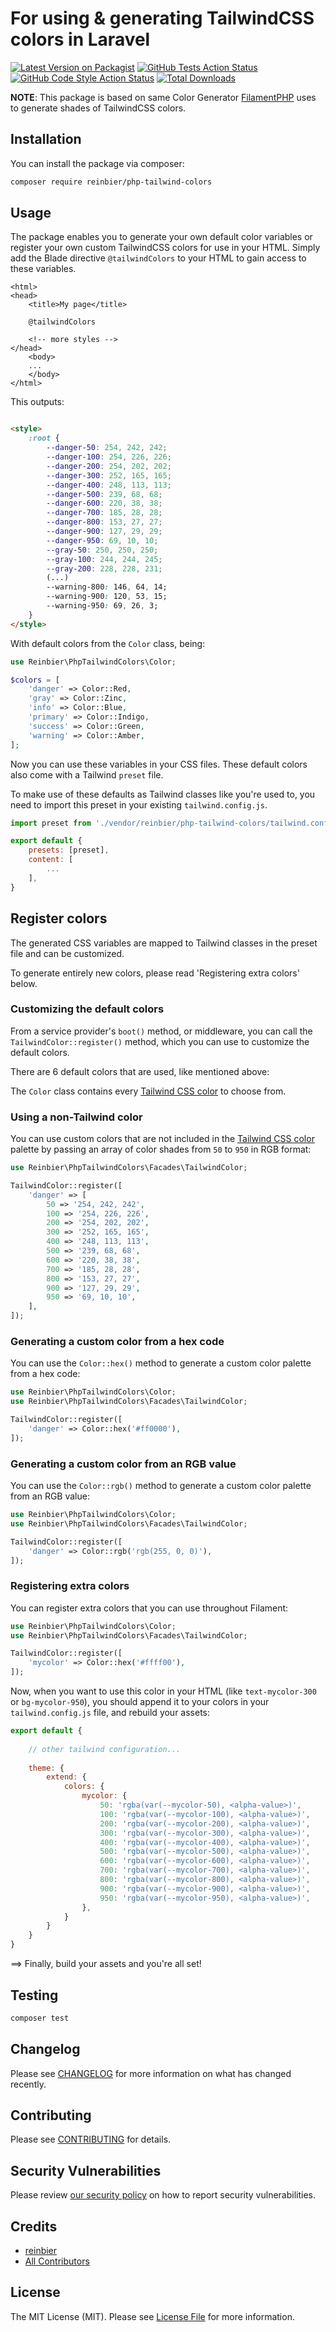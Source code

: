 # For using & generating TailwindCSS colors in Laravel

[![Latest Version on Packagist](https://img.shields.io/packagist/v/reinbier/php-tailwind-colors.svg?style=flat-square)](https://packagist.org/packages/reinbier/php-tailwind-colors)
[![GitHub Tests Action Status](https://img.shields.io/github/actions/workflow/status/reinbier/php-tailwind-colors/run-tests.yml?branch=main&label=tests&style=flat-square)](https://github.com/reinbier/php-tailwind-colors/actions?query=workflow%3Arun-tests+branch%3Amain)
[![GitHub Code Style Action Status](https://img.shields.io/github/actions/workflow/status/reinbier/php-tailwind-colors/fix-php-code-style-issues.yml?branch=main&label=code%20style&style=flat-square)](https://github.com/reinbier/php-tailwind-colors/actions?query=workflow%3A"Fix+PHP+code+style+issues"+branch%3Amain)
[![Total Downloads](https://img.shields.io/packagist/dt/reinbier/php-tailwind-colors.svg?style=flat-square)](https://packagist.org/packages/reinbier/php-tailwind-colors)

**NOTE**: This package is based on same Color Generator [FilamentPHP](https://filamentphp.com/) uses to generate shades of TailwindCSS colors. 

## Installation

You can install the package via composer:

```bash
composer require reinbier/php-tailwind-colors
```

## Usage

The package enables you to generate your own default color variables or register your own custom TailwindCSS colors for use in your HTML. Simply add the Blade directive `@tailwindColors` to your HTML to gain access to these variables.

```bladehtml
<html>
<head>
    <title>My page</title>
    
    @tailwindColors
    
    <!-- more styles -->    
</head>
    <body>
    ...
    </body>
</html>
```
This outputs:
```html

<style>
    :root {
        --danger-50: 254, 242, 242;
        --danger-100: 254, 226, 226;
        --danger-200: 254, 202, 202;
        --danger-300: 252, 165, 165;
        --danger-400: 248, 113, 113;
        --danger-500: 239, 68, 68;
        --danger-600: 220, 38, 38;
        --danger-700: 185, 28, 28;
        --danger-800: 153, 27, 27;
        --danger-900: 127, 29, 29;
        --danger-950: 69, 10, 10;
        --gray-50: 250, 250, 250;
        --gray-100: 244, 244, 245;
        --gray-200: 228, 228, 231;
        (...)
        --warning-800: 146, 64, 14;
        --warning-900: 120, 53, 15;
        --warning-950: 69, 26, 3;
    }
</style>
```
With default colors from the `Color` class, being:
```php
use Reinbier\PhpTailwindColors\Color;

$colors = [
    'danger' => Color::Red,
    'gray' => Color::Zinc,
    'info' => Color::Blue,
    'primary' => Color::Indigo,
    'success' => Color::Green,
    'warning' => Color::Amber,
];
```

Now you can use these variables in your CSS files. These default colors also come with a Tailwind `preset` file.

To make use of these defaults as Tailwind classes like you're used to, you need to import this preset in your existing `tailwind.config.js`.

```js
import preset from './vendor/reinbier/php-tailwind-colors/tailwind.config.preset'

export default {
    presets: [preset],
    content: [
        ...
    ],
}
```

## Register colors
The generated CSS variables are mapped to Tailwind classes in the preset file and can be customized. 

To generate entirely new colors, please read 'Registering extra colors' below.

### Customizing the default colors

From a service provider's `boot()` method, or middleware, you can call the `TailwindColor::register()` method, which you can use to customize the default colors.

There are 6 default colors that are used, like mentioned above:

The `Color` class contains every [Tailwind CSS color](https://tailwindcss.com/docs/customizing-colors#color-palette-reference) to choose from.

### Using a non-Tailwind color

You can use custom colors that are not included in the [Tailwind CSS color](https://tailwindcss.com/docs/customizing-colors#color-palette-reference) palette by passing an array of color shades from `50` to `950` in RGB format:

```php
use Reinbier\PhpTailwindColors\Facades\TailwindColor;

TailwindColor::register([
    'danger' => [
        50 => '254, 242, 242',
        100 => '254, 226, 226',
        200 => '254, 202, 202',
        300 => '252, 165, 165',
        400 => '248, 113, 113',
        500 => '239, 68, 68',
        600 => '220, 38, 38',
        700 => '185, 28, 28',
        800 => '153, 27, 27',
        900 => '127, 29, 29',
        950 => '69, 10, 10',
    ],
]);
```

### Generating a custom color from a hex code

You can use the `Color::hex()` method to generate a custom color palette from a hex code:

```php
use Reinbier\PhpTailwindColors\Color;
use Reinbier\PhpTailwindColors\Facades\TailwindColor;

TailwindColor::register([
    'danger' => Color::hex('#ff0000'),
]);
```

### Generating a custom color from an RGB value

You can use the `Color::rgb()` method to generate a custom color palette from an RGB value:

```php
use Reinbier\PhpTailwindColors\Color;
use Reinbier\PhpTailwindColors\Facades\TailwindColor;

TailwindColor::register([
    'danger' => Color::rgb('rgb(255, 0, 0)'),
]);
```

### Registering extra colors

You can register extra colors that you can use throughout Filament:

```php
use Reinbier\PhpTailwindColors\Color;
use Reinbier\PhpTailwindColors\Facades\TailwindColor;

TailwindColor::register([
    'mycolor' => Color::hex('#ffff00'),
]);
```

Now, when you want to use this color in your HTML (like `text-mycolor-300` or `bg-mycolor-950`), you should append it to your colors in your `tailwind.config.js` file, and rebuild your assets:

```js
export default {
    
    // other tailwind configuration...
    
    theme: {
        extend: {
            colors: {
                mycolor: {
                    50: 'rgba(var(--mycolor-50), <alpha-value>)',
                    100: 'rgba(var(--mycolor-100), <alpha-value>)',
                    200: 'rgba(var(--mycolor-200), <alpha-value>)',
                    300: 'rgba(var(--mycolor-300), <alpha-value>)',
                    400: 'rgba(var(--mycolor-400), <alpha-value>)',
                    500: 'rgba(var(--mycolor-500), <alpha-value>)',
                    600: 'rgba(var(--mycolor-600), <alpha-value>)',
                    700: 'rgba(var(--mycolor-700), <alpha-value>)',
                    800: 'rgba(var(--mycolor-800), <alpha-value>)',
                    900: 'rgba(var(--mycolor-900), <alpha-value>)',
                    950: 'rgba(var(--mycolor-950), <alpha-value>)',
                },
            }
        }
    }
}
```

==> Finally, build your assets and you're all set!

## Testing

```bash
composer test
```

## Changelog

Please see [CHANGELOG](CHANGELOG.md) for more information on what has changed recently.

## Contributing

Please see [CONTRIBUTING](CONTRIBUTING.md) for details.

## Security Vulnerabilities

Please review [our security policy](../../security/policy) on how to report security vulnerabilities.

## Credits

- [reinbier](https://github.com/reinbier)
- [All Contributors](../../contributors)

## License

The MIT License (MIT). Please see [License File](LICENSE.md) for more information.
